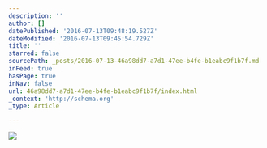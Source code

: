 ```yaml
---
description: ''
author: []
datePublished: '2016-07-13T09:48:19.527Z'
dateModified: '2016-07-13T09:45:54.729Z'
title: ''
starred: false
sourcePath: _posts/2016-07-13-46a98dd7-a7d1-47ee-b4fe-b1eabc9f1b7f.md
inFeed: true
hasPage: true
inNav: false
url: 46a98dd7-a7d1-47ee-b4fe-b1eabc9f1b7f/index.html
_context: 'http://schema.org'
_type: Article

---
```

![](https://the-grid-user-content.s3-us-west-2.amazonaws.com/daf13827-aac9-4d2c-b42b-cdd3df43c364.jpg)